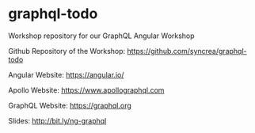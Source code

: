 # graphql-todo
Workshop repository for our GraphQL Angular Workshop

Github Repository of the Workshop:
https://github.com/syncrea/graphql-todo

Angular Website: https://angular.io/

Apollo Website: https://www.apollographql.com

GraphQL Website: https://graphql.org

Slides: http://bit.ly/ng-graphql
